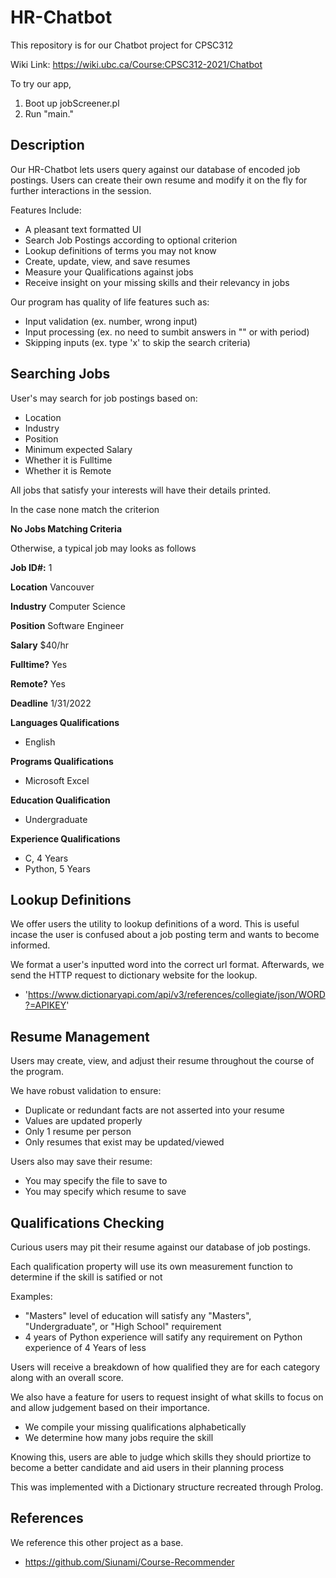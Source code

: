 # HR-Chatbot
This repository is for our Chatbot project for CPSC312

Wiki Link: https://wiki.ubc.ca/Course:CPSC312-2021/Chatbot

To try our app,
1. Boot up jobScreener.pl 
2. Run "main."

## Description
Our HR-Chatbot lets users query against our database of encoded job postings. Users can create their own resume and modify it on the fly for further interactions in the session.

Features Include:
- A pleasant text formatted UI
- Search Job Postings according to optional criterion
- Lookup definitions of terms you may not know
- Create, update, view, and save resumes
- Measure your Qualifications against jobs
- Receive insight on your missing skills and their relevancy in jobs


Our program has quality of life features such as:
- Input validation (ex. number, wrong input)
- Input processing (ex. no need to sumbit answers in "" or with period)
- Skipping inputs (ex. type 'x' to skip the search criteria)


## Searching Jobs
User's may search for job postings based on:
- Location
- Industry 
- Position
- Minimum expected Salary
- Whether it is Fulltime
- Whether it is Remote

All jobs that satisfy your interests will have their details printed.

In the case none match the criterion

**No Jobs Matching Criteria**
   
Otherwise, a typical job may looks as follows

**Job ID#:**    1

**Location**    Vancouver

**Industry**    Computer Science

**Position**    Software Engineer

**Salary**      $40/hr

**Fulltime?**   Yes

**Remote?**     Yes

**Deadline**   1/31/2022

**Languages   Qualifications**
- English

**Programs    Qualifications**
- Microsoft Excel

**Education   Qualification**  
- Undergraduate

**Experience  Qualifications**
- C, 4 Years
- Python, 5 Years

## Lookup Definitions
We offer users the utility to lookup definitions of a word. This is useful incase the user is confused about a job posting term and wants to become informed.

We format a user's inputted word into the correct url format. Afterwards, we send the HTTP request to dictionary website for the lookup.
- 'https://www.dictionaryapi.com/api/v3/references/collegiate/json/WORD?=APIKEY'


## Resume Management
Users may create, view, and adjust their resume throughout the course of the program. 

We have robust validation to ensure:
- Duplicate or redundant facts are not asserted into your resume
- Values are updated properly
- Only 1 resume per person
- Only resumes that exist may be updated/viewed

Users also may save their resume:
- You may specify the file to save to 
- You may specify which resume to save 

## Qualifications Checking
Curious users may pit their resume against our database of job postings.

Each qualification property will use its own measurement function to determine if the skill is satified or not

Examples:
- "Masters" level of education will satisfy any "Masters", "Undergraduate", or "High School" requirement
- 4 years of Python experience will satify any requirement on Python experience of 4 Years of less

Users will receive a breakdown of how qualified they are for each category along with an overall score.


We also have a feature for users to request insight of what skills to focus on and allow judgement based on their importance.
- We compile your missing qualifications alphabetically
- We determine how many jobs require the skill

Knowing this, users are able to judge which skills they should priortize to become a better candidate and aid users in their planning process

This was implemented with a Dictionary structure recreated through Prolog.


## References
We reference this other project as a base.
- https://github.com/Siunami/Course-Recommender


   
